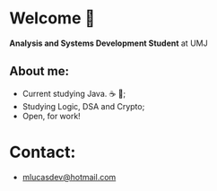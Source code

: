 # Welcome 🖖
**Analysis and Systems Development Student** at UMJ

## **About me:**
* Current studying Java. ☕ 🧡;
* Studying Logic, DSA and Crypto;
* Open, for work!

# **Contact:**
* mlucasdev@hotmail.com
